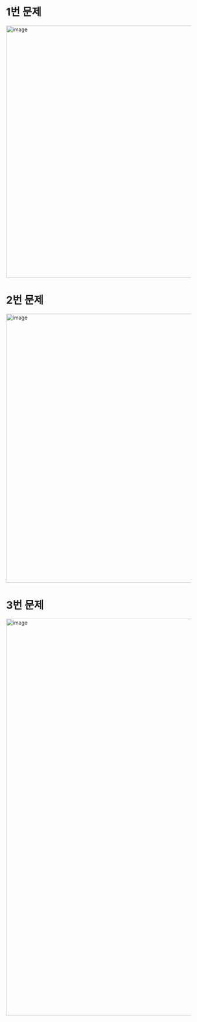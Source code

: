 # 1번 문제

<img width="1920" height="686" alt="image" src="https://github.com/user-attachments/assets/1c41481d-5942-449a-8def-6c9ae3cb5bf0" />

# 2번 문제

<img width="1857" height="732" alt="image" src="https://github.com/user-attachments/assets/c9d23366-9b14-45f5-b1a2-f131b4ba6f9c" />

# 3번 문제

<img width="1920" height="1080" alt="image" src="https://github.com/user-attachments/assets/51b13351-0428-4e24-a515-6537cb4d5b75" />
